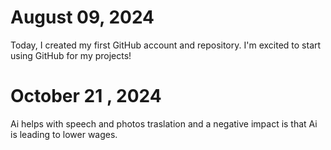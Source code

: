 # August 09, 2024

Today, I created my first GitHub account and repository. I'm excited to start using GitHub for my projects!

# October 21 , 2024
Ai helps with speech and photos traslation and a negative impact is that Ai is leading to lower wages.
